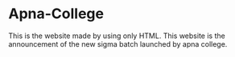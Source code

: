 # Apna-College
This is the website made by using only HTML. This website is the announcement of the new sigma batch launched by apna college.
